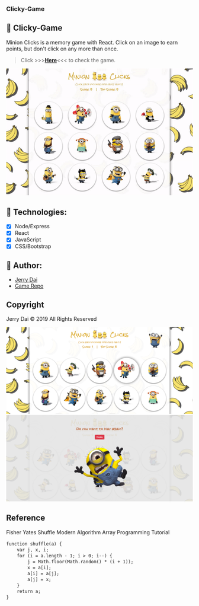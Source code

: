 ### Clicky-Game
## 🍌 Clicky-Game
Minion Clicks is a memory game with React. Click on an image to earn points, but don't click on any more than once.
> Click  >>>**[Here](https://clickygame-iw.herokuapp.com/)**<<<  to check the game.

![App Sample](/public/img/minion-video.gif)

## 🍌 Technologies:
- [x] Node/Express
- [x] React
- [x] JavaScript
- [x] CSS/Bootstrap

## 🍌 Author:
* [Jerry Dai](https://github.com/jerrylovepizza)
* [Game Repo](https://github.com/squall2046/Clicky-Game)

## Copyright
Jerry Dai © 2019 All Rights Reserved


![App Sample](/public/img/minion1.png)
![App Sample](/public/img/minion2.png)


## Reference

Fisher Yates Shuffle Modern Algorithm Array Programming Tutorial

```
function shuffle(a) {
    var j, x, i;
    for (i = a.length - 1; i > 0; i--) {
        j = Math.floor(Math.random() * (i + 1));
        x = a[i];
        a[i] = a[j];
        a[j] = x;
    }
    return a;
}
```
